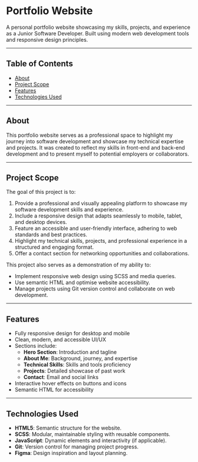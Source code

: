 # Portfolio Website

A personal portfolio website showcasing my skills, projects, and experience as a Junior Software Developer. Built using modern web development tools and responsive design principles.

---

## Table of Contents
- [About](#about)
- [Project Scope](#project-scope)
- [Features](#features)
- [Technologies Used](#technologies-used)

---

## About

This portfolio website serves as a professional space to highlight my journey into software development and showcase my technical expertise and projects. It was created to reflect my skills in front-end and back-end development and to present myself to potential employers or collaborators.

---

## Project Scope

The goal of this project is to:

1. Provide a professional and visually appealing platform to showcase my software development skills and experience.
2. Include a responsive design that adapts seamlessly to mobile, tablet, and desktop devices.
3. Feature an accessible and user-friendly interface, adhering to web standards and best practices.
4. Highlight my technical skills, projects, and professional experience in a structured and engaging format.
5. Offer a contact section for networking opportunities and collaborations.

This project also serves as a demonstration of my ability to:
- Implement responsive web design using SCSS and media queries.
- Use semantic HTML and optimise website accessibility.
- Manage projects using Git version control and collaborate on web development.

---

## Features

- Fully responsive design for desktop and mobile
- Clean, modern, and accessible UI/UX
- Sections include:
  - **Hero Section**: Introduction and tagline
  - **About Me**: Background, journey, and expertise
  - **Technical Skills**: Skills and tools proficiency
  - **Projects**: Detailed showcase of past work
  - **Contact**: Email and social links
- Interactive hover effects on buttons and icons
- Semantic HTML for accessibility

---

## Technologies Used

- **HTML5**: Semantic structure for the website.
- **SCSS**: Modular, maintainable styling with reusable components.
- **JavaScript**: Dynamic elements and interactivity (if applicable).
- **Git**: Version control for managing project progress.
- **Figma**: Design inspiration and layout planning.